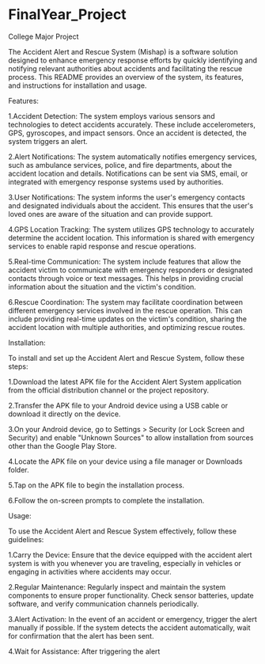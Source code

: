# FinalYear_Project
College Major Project

The Accident Alert and Rescue System (Mishap) is a software solution designed to enhance emergency response efforts by quickly identifying and notifying relevant authorities about accidents and facilitating the rescue process. This README provides an overview of the system, its features, and instructions for installation and usage.

Features:

1.Accident Detection: The system employs various sensors and technologies to detect accidents accurately. These include accelerometers, GPS, gyroscopes, and impact sensors. Once an accident is detected, the system triggers an alert.

2.Alert Notifications: The system automatically notifies emergency services, such as ambulance services, police, and fire departments, about the accident location and details. Notifications can be sent via SMS, email, or integrated with emergency response systems used by authorities.

3.User Notifications: The system informs the user's emergency contacts and designated individuals about the accident. This ensures that the user's loved ones are aware of the situation and can provide support.

4.GPS Location Tracking: The system utilizes GPS technology to accurately determine the accident location. This information is shared with emergency services to enable rapid response and rescue operations.

5.Real-time Communication: The system include features that allow the accident victim to communicate with emergency responders or designated contacts through voice or text messages. This helps in providing crucial information about the situation and the victim's condition.

6.Rescue Coordination: The system may facilitate coordination between different emergency services involved in the rescue operation. This can include providing real-time updates on the victim's condition, sharing the accident location with multiple authorities, and optimizing rescue routes.

Installation:

To install and set up the Accident Alert and Rescue System, follow these steps:

1.Download the latest APK file for the Accident Alert System application from the official distribution channel or the project repository.

2.Transfer the APK file to your Android device using a USB cable or download it directly on the device.

3.On your Android device, go to Settings > Security (or Lock Screen and Security) and enable "Unknown Sources" to allow installation from sources other than the Google Play Store.

4.Locate the APK file on your device using a file manager or Downloads folder.

5.Tap on the APK file to begin the installation process.

6.Follow the on-screen prompts to complete the installation.

Usage:

To use the Accident Alert and Rescue System effectively, follow these guidelines:

1.Carry the Device: Ensure that the device equipped with the accident alert system is with you whenever you are traveling, especially in vehicles or engaging in activities where accidents may occur.

2.Regular Maintenance: Regularly inspect and maintain the system components to ensure proper functionality. Check sensor batteries, update software, and verify communication channels periodically.

3.Alert Activation: In the event of an accident or emergency, trigger the alert manually if possible. If the system detects the accident automatically, wait for confirmation that the alert has been sent.

4.Wait for Assistance: After triggering the alert
